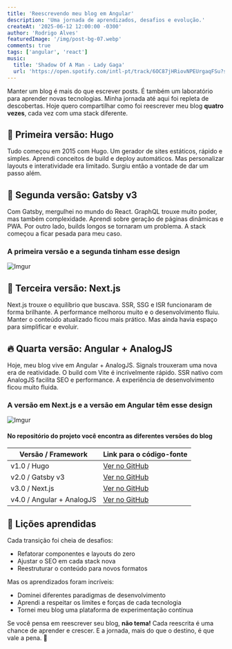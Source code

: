 ```yaml
---
title: 'Reescrevendo meu blog em Angular'
description: 'Uma jornada de aprendizados, desafios e evolução.'
createAt: '2025-06-12 12:00:00 -0300'
author: 'Rodrigo Alves'
featuredImage: '/img/post-bg-07.webp'
comments: true
tags: ['angular', 'react']
music:
  title: 'Shadow Of A Man - Lady Gaga'
  url: 'https://open.spotify.com/intl-pt/track/6OC87jHRiovNPEUrgaqFSu?si=b860002366a54484'
---
```


Manter um blog é mais do que escrever posts.
É também um laboratório para aprender novas tecnologias.
Minha jornada até aqui foi repleta de descobertas.
Hoje quero compartilhar como foi reescrever meu blog
**quatro vezes**, cada vez com uma stack diferente.

## 🌱 Primeira versão: Hugo

Tudo começou em 2015 com Hugo.
Um gerador de sites estáticos, rápido e simples.
Aprendi conceitos de build e deploy automáticos.
Mas personalizar layouts e interatividade era limitado.
Surgiu então a vontade de dar um passo além.

## 🚀 Segunda versão: Gatsby v3

Com Gatsby, mergulhei no mundo do React.
GraphQL trouxe muito poder, mas também complexidade.
Aprendi sobre geração de páginas dinâmicas e PWA.
Por outro lado, builds longos se tornaram um problema.
A stack começou a ficar pesada para meu caso.

### A primeira versão e a segunda tinham esse design

![Imgur](https://i.imgur.com/YelUeVn.png)

## 🌟 Terceira versão: Next.js

Next.js trouxe o equilíbrio que buscava.
SSR, SSG e ISR funcionaram de forma brilhante.
A performance melhorou muito e o desenvolvimento fluiu.
Manter o conteúdo atualizado ficou mais prático.
Mas ainda havia espaço para simplificar e evoluir.

## 🔥 Quarta versão: Angular + AnalogJS

Hoje, meu blog vive em Angular + AnalogJS.
Signals trouxeram uma nova era de reatividade.
O build com Vite é incrivelmente rápido.
SSR nativo com AnalogJS facilita SEO e performance.
A experiência de desenvolvimento ficou muito fluida.

### A versão em Next.js e a versão em Angular têm esse design

![Imgur](/screenshot/wide.webp)

#### No repositório do projeto você encontra as diferentes versões do blog

| Versão / Framework        | Link para o código-fonte                                                                |
|-------------------------|-----------------------------------------------------------------------------------------|
|  v1.0 / Hugo                   | [Ver no GitHub](https://github.com/Rodrigo54/rodrigoalves.dev/tree/version/hugo)        |
|  v2.0 / Gatsby v3              | [Ver no GitHub](https://github.com/Rodrigo54/rodrigoalves.dev/tree/version/gatsby-v3)      |
|  v3.0 / Next.js                | [Ver no GitHub](https://github.com/Rodrigo54/rodrigoalves.dev/tree/version/nextjs)      |
|  v4.0 / Angular + AnalogJS     | [Ver no GitHub](https://github.com/Rodrigo54/rodrigoalves.dev)                          |

## 📓 Lições aprendidas

Cada transição foi cheia de desafios:

* Refatorar componentes e layouts do zero
* Ajustar o SEO em cada stack nova
* Reestruturar o conteúdo para novos formatos

Mas os aprendizados foram incríveis:

* Dominei diferentes paradigmas de desenvolvimento
* Aprendi a respeitar os limites e forças de cada tecnologia
* Tornei meu blog uma plataforma de experimentação contínua

Se você pensa em reescrever seu blog, **não tema!**
Cada reescrita é uma chance de aprender e crescer.
E a jornada, mais do que o destino, é que vale a pena. 🚀
